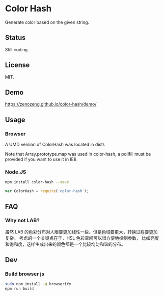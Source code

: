 # Color Hash

Generate color based on the given string.

## Status

Still coding.

## License

MIT.

## Demo

https://zenozeng.github.io/color-hash/demo/

## Usage

### Browser

A UMD version of ColorHash was located in dist/.

Note that Array.prototype.map was used in color-hash,
a pollfill must be provided if you want to use it in IE8.

### Node.JS

```bash
npm install color-hash --save
```

```javascript
var ColorHash = require('color-hash');
```

## FAQ

### Why not LAB?

虽然 LAB 的色彩分布对人眼要更加线性一些，但是色域要更大，转换过程要更加复杂。
考虑的一个关键点在于，HSL 色彩空间可以很方便地控制参数，
比如亮度和饱和度，这样生成出来的颜色都是一个比较均匀和谐的分布。

## Dev

### Build browser js

```bash
sudo npm install -g browserify
npm run build
```
